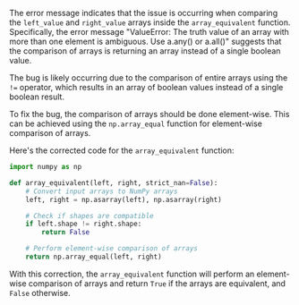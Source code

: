 The error message indicates that the issue is occurring when comparing the `left_value` and `right_value` arrays inside the `array_equivalent` function. Specifically, the error message "ValueError: The truth value of an array with more than one element is ambiguous. Use a.any() or a.all()" suggests that the comparison of arrays is returning an array instead of a single boolean value.

The bug is likely occurring due to the comparison of entire arrays using the `!=` operator, which results in an array of boolean values instead of a single boolean result.

To fix the bug, the comparison of arrays should be done element-wise. This can be achieved using the `np.array_equal` function for element-wise comparison of arrays.

Here's the corrected code for the `array_equivalent` function:

```python
import numpy as np

def array_equivalent(left, right, strict_nan=False):
    # Convert input arrays to NumPy arrays
    left, right = np.asarray(left), np.asarray(right)

    # Check if shapes are compatible
    if left.shape != right.shape:
        return False

    # Perform element-wise comparison of arrays
    return np.array_equal(left, right)
```

With this correction, the `array_equivalent` function will perform an element-wise comparison of arrays and return `True` if the arrays are equivalent, and `False` otherwise.